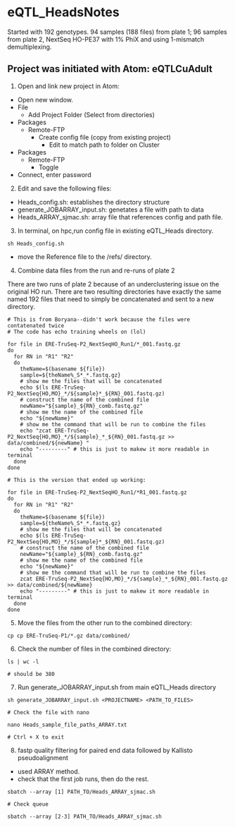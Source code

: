 # eQTL_HeadsNotes

Started with 192 genotypes. 94 samples (188 files) from plate 1; 96 samples from plate 2, NextSeq HO-PE37 with 1% PhiX and using 1-mismatch demultiplexing.

## Project was initiated with Atom: eQTLCuAdult

1. Open and link new project in Atom:
  * Open new window.
  * File
    * Add Project Folder (Select from directories)
  * Packages
    * Remote-FTP
      * Create config file (copy from existing project)
        * Edit to match path to folder on Cluster
  * Packages
    * Remote-FTP
      * Toggle
  * Connect, enter password

2. Edit and save the following files:
  * Heads_config.sh: establishes the directory structure
  * generate_JOBARRAY_input.sh: genetates a file with path to data
  * Heads_ARRAY_sjmac.sh: array file that references config and path file.

3. In terminal, on hpc,run config file in existing eQTL_Heads directory.

```
sh Heads_config.sh
```
  * move the Reference file to the /refs/ directory.
  
4. Combine data files from the run and re-runs of plate 2

There are two runs of plate 2 because of an underclustering issue on the original HO run. There are two resulting directories have exactly the same named 192 files that need to simply be concatenated and sent to a new directory. 

```
# This is from Boryana--didn't work because the files were contatenated twice
# The code has echo training wheels on (lol)

for file in ERE-TruSeq-P2_NextSeqHO_Run1/*_001.fastq.gz
do
  for RN in "R1" "R2"
  do
    theName=$(basename ${file})
    sample=${theName%_S*_*.fastq.gz}
    # show me the files that will be concatenated
    echo $(ls ERE-TruSeq-P2_NextSeq{HO,MO}_*/${sample}*_${RN}_001.fastq.gz)
    # construct the name of the combined file
    newName="${sample}_${RN}_comb.fastq.gz"
    # show me the name of the combined file
    echo "${newName}"
    # show me the command that will be run to combine the files
    echo "zcat ERE-TruSeq-P2_NextSeq{HO,MO}_*/${sample}_*_${RN}_001.fastq.gz >> data/combined/${newName} "
    echo "---------" # this is just to makew it more readable in terminal
  done
done

# This is the version that ended up working:

for file in ERE-TruSeq-P2_NextSeqHO_Run1/*R1_001.fastq.gz
do
  for RN in "R1" "R2"
  do
    theName=$(basename ${file})
    sample=${theName%_S*_*.fastq.gz}
    # show me the files that will be concatenated
    echo $(ls ERE-TruSeq-P2_NextSeq{HO,MO}_*/${sample}*_${RN}_001.fastq.gz)
    # construct the name of the combined file
    newName="${sample}_${RN}_comb.fastq.gz"
    # show me the name of the combined file
    echo "${newName}"
    # show me the command that will be run to combine the files
    zcat ERE-TruSeq-P2_NextSeq{HO,MO}_*/${sample}_*_${RN}_001.fastq.gz >> data/combined/${newName}
    echo "---------" # this is just to makew it more readable in terminal
  done
done

```

5. Move the files from the other run to the combined directory:

```
cp cp ERE-TruSeq-P1/*.gz data/combined/

```

6. Check the number of files in the combined directory:

```
ls | wc -l

# should be 380
```

7. Run generate_JOBARRAY_input.sh from main eQTL_Heads directory

```
sh generate_JOBARRAY_input.sh <PROJECTNAME> <PATH_TO_FILES>

# Check the file with nano

nano Heads_sample_file_paths_ARRAY.txt

# Ctrl + X to exit
```

8. fastp quality filtering for paired end data followed by Kallisto pseudoalignment
 * used ARRAY method.
 * check that the first job runs, then do the rest.
 
```
sbatch --array [1] PATH_TO/Heads_ARRAY_sjmac.sh

# Check queue

sbatch --array [2-3] PATH_TO/Heads_ARRAY_sjmac.sh
```


